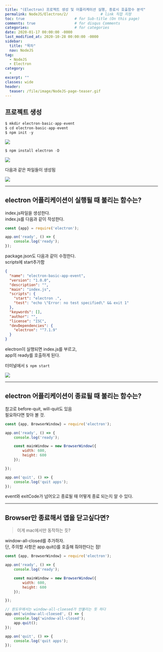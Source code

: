 ```yaml
---
title: "(Electron) 프로젝트 생성 및 어플리케이션 실행, 종료시 호출함수 분석"
permalink: NodeJS/Electron/2/               # link 직접 지정
toc: true                       # for Sub-title (On this page)
comments: true                  # for disqus Comments
categories:                     # for categories
date: 2020-01-17 00:00:00 -0000
last_modified_at: 2020-10-28 00:00:00 -0000
sidebar:
  title: "목차"
  nav: NodeJS
tag:
  - NodeJS
  - Electron
category:
  - 
excerpt: ""
classes: wide
header:
  teaser: /file/image/NodeJS-page-teaser.gif
---
```


## 프로젝트 생성

```s
$ mkdir electron-basic-app-event
$ cd electron-basic-app-event
$ npm init -y
```

![](/file/image/E2-1_Image_01.png)

```s
$ npm install electron -D
```

![](/file/image/E2-1_Image_02.png)

다음과 같은 파일들이 생성됨

![](/file/image/E2-1_Image_03.png)

---

## electron 어플리케이션이 실행될 때 불리는 함수는?

index.js파일을 생성한다.<br>
index.js를 다음과 같이 작성한다.<br>

```js
const {app} = require('electron');

app.on('ready', () => {
    console.log('ready');
});
```

package.json도 다음과 같이 수정한다.<br>
scripts에 start추가함<br>

```json
{
  "name": "electron-basic-app-event",
  "version": "1.0.0",
  "description": "",
  "main": "index.js",
  "scripts": {
    "start": "electron .",
    "test": "echo \"Error: no test specified\" && exit 1"
  },
  "keywords": [],
  "author": "",
  "license": "ISC",
  "devDependencies": {
    "electron": "^7.1.9"
  }
}
```

electron이 실행되면 index.js를 부르고, <br>
app의 ready를 호출하게 된다.<br>

터미널에서 `$ npm start`

![](/file/image/E2-1_Image_04.png)

---

## electron 어플리케이션이 종료될 때 불리는 함수는?

참고로 before-quit, will-quit도 있음<br>
필요하다면 찾아 볼 것.<br>

```js
const {app, BrowserWindow} = require('electron');

app.on('ready', () => {
    console.log('ready');

    const mainWindow = new BrowserWindow({
        width: 600,
        height: 600
    });

});

app.on('quit', () => {
    console.log('quit apps');
});
```

event와 exitCode가 넘어오고 종료될 때 어떻게 종료 되는지 알 수 있다.

---

## Browser만 종료해서 앱을 닫고싶다면?

> 이게 mac에서만 동작하는 듯?

window-all-closed를 추가하자.<br>
단, 주의할 사항은 app.quit()를 호출해 줘야한다는 점!<br>

```js
const {app, BrowserWindow} = require('electron');

app.on('ready', () => {
    console.log('ready');

    const mainWindow = new BrowserWindow({
        width: 600,
        height: 600
    });

});

// 윈도우에서는 window-all-cloesed가 안불리는 듯 하다
app.on('window-all-cloesed', () => {
    console.log('window-all-closed');
    app.quit();
});

app.on('quit', () => {
    console.log('quit apps');
});
```